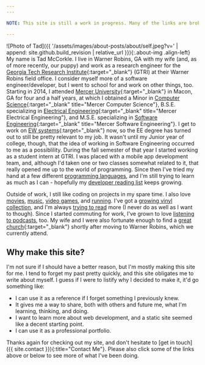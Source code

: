 ```yaml
---
---

NOTE: This site is still a work in progress. Many of the links are broken, and none of the blog posts are "official" posts. All pages can largely be viewed as tests and placeholders, although the structure/layout of the site is mostly finalized. I intended to wait until I completed the site before pushing it to GitHub, but I need to test the Comment Bot (Staticman) comments, so, now it's here. I would say this testing period won't last very long, but then I'd probably be a liar. I may take it down again before finally making it offically live. Stay tuned for (hopefully not far off) future updates!

---
```


![Photo of Tad]({{ '/assets/images/about-posts/about/self.jpeg?v=' | append: site.github.build_revision | relative_url }}){:.about-img .align-left}
My name is Tad McCorkle. I live in Warner Robins, GA with my wife (and, as of more recently, our puppy) and work as a research engineer for the [Georgia Tech Research Institute](https://www.gtri.gatech.edu/){:target="_blank"} (GTRI) at their Warner Robins field office. I consider myself more of a software engineer/developer, but I went to school for and work on other things, too. Starting in 2014, I attended [Mercer University](https://www.mercer.edu/){:target="_blank"} in Macon, GA for four and a half years, at which I obtained a Minor in [Computer Science](http://www.cs.mercer.edu/){:target="_blank" title="Mercer Computer Science"}, B.S.E. specializing in [Electrical Engineering](https://engineering.mercer.edu/electrical/){:target="_blank" title="Mercer Electrical Engineering"}, and M.S.E. specializing in [Software Engineering](http://faculty.mercer.edu/macneil_pe/SSEWeb/index.html){:target="_blank" title="Mercer Software Engineering"}. I get to work on [EW systems](https://en.wikipedia.org/wiki/Electronic_warfare){:target="_blank"} now, so the EE degree has turned out to still be pretty relevant to my job. It wasn't until my Junior year of college, though, that the idea of working in Software Engineering occurred to me as a possiblility. During the fall semester of that year I started working as a student intern at GTRI. I was placed with a mobile app development team, and, although I'd taken one or two classes somewhat related to it, that really opened me up to the world of programming. Since then I've tried my hand at a few different [programming languages](), and I'm still trying to learn as much as I can - hopefully my [developer reading list]() keeps growing.

Outside of work, I still like coding on projects in my spare time. I also love [movies](), [music](), [video games](), and [running](). I've got a [growing vinyl collection](), and I'm always [trying to read]() more (I never do as well as I want to though). Since I started commuting for work, I've grown to love [listening to podcasts](), too. My wife and I were also fortunate enough to find a [great church](http://lifeatthehills.com/){:target="_blank"} shortly after moving to Warner Robins, which we currently attend.

## Why make this site?

I'm not sure if I should have a better reason, but I'm mostly making this site for me. I tend to forget my past pretty quickly, and this site obligates me to write about myself. I guess if I were to listify why I decided to make it, it'd go something like:

* I can use it as a reference if I forget something I previously knew.
* It gives me a way to share, both with others and future me, what I'm learning, thinking, and doing.
* I want to learn more about web development, and a static site seemed like a decent starting point.
* I can use it as a professional portfolio.

Thanks again for checking out my site, and don't hesitate to [get in touch]({{ site.contact }}){:title="Contact Me"}. Please also click some of the links above or below to see more of what I've been doing.
